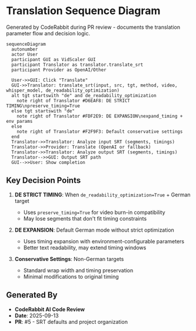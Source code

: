 # Translation Sequence Diagram

Generated by CodeRabbit during PR review - documents the translation parameter flow and decision logic.

```mermaid
sequenceDiagram
  autonumber
  actor User
  participant GUI as VidScaler GUI
  participant Translator as translator.translate_srt
  participant Provider as OpenAI/Other

  User->>GUI: Click "Translate"
  GUI->>Translator: translate_srt(input, src, tgt, method, video, whisper_model, de_readability_optimization)
  alt tgt startswith "de" and de_readability_optimization
    note right of Translator #D6EAF8: DE STRICT TIMING\npreserve_timing=True
  else tgt startswith "de"
    note right of Translator #FDF2E9: DE EXPANSION\nexpand_timing + env params
  else
    note right of Translator #F2F9F3: Default conservative settings
  end
  Translator->>Translator: Analyze input SRT (segments, timings)
  Translator->>Provider: Translate (OpenAI or fallback)
  Translator->>Translator: Analyze output SRT (segments, timings)
  Translator-->>GUI: Output SRT path
  GUI-->>User: Show completion
```

## Key Decision Points

1. **DE STRICT TIMING**: When `de_readability_optimization=True` + German target
   - Uses `preserve_timing=True` for video burn-in compatibility
   - May lose segments that don't fit timing constraints

2. **DE EXPANSION**: Default German mode without strict optimization
   - Uses timing expansion with environment-configurable parameters
   - Better text readability, may extend timing windows

3. **Conservative Settings**: Non-German targets
   - Standard wrap width and timing preservation
   - Minimal modifications to original timing

## Generated By
- **CodeRabbit AI Code Review**
- **Date**: 2025-09-13
- **PR**: #5 - SRT defaults and project organization